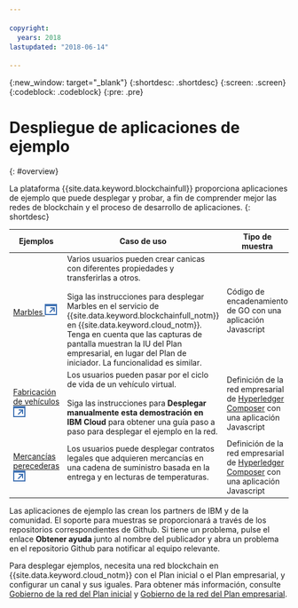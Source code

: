 ```yaml
---

copyright:
  years: 2018
lastupdated: "2018-06-14"

---
```


{:new_window: target="_blank"}
{:shortdesc: .shortdesc}
{:screen: .screen}
{:codeblock: .codeblock}
{:pre: .pre}

# Despliegue de aplicaciones de ejemplo
{: #overview}

La plataforma {{site.data.keyword.blockchainfull}} proporciona aplicaciones de ejemplo que puede desplegar y probar, a fin de comprender mejor las redes de blockchain y el proceso de desarrollo de aplicaciones.
{: shortdesc}

|  Ejemplos     | Caso de uso       | Tipo de muestra  | Creador y soporte  |
| --------------|---------------------|----|-------|
| [Marbles ![Icono de enlace externo](../images/external_link.svg "Icono de enlace externo")](https://github.com/IBM-Blockchain/marbles)| Varios usuarios pueden crear canicas con diferentes propiedades y transferirlas a otros. <br> <br> Siga las instrucciones para desplegar Marbles en el servicio de {{site.data.keyword.blockchainfull_notm}} en {{site.data.keyword.cloud_notm}}. Tenga en cuenta que las capturas de pantalla muestran la IU del Plan empresarial, en lugar del Plan de iniciador. La funcionalidad es similar. | Código de encadenamiento de GO con una aplicación Javascript| IBM<br> [Obtener ayuda![Icono de enlace externo](../images/external_link.svg "Icono de enlace externo")](https://github.com/IBM-Blockchain/marbles/issues) |
|[Fabricación de vehículos ![Icono de enlace externo](../images/external_link.svg "Icono de enlace externo")](https://github.com/IBM-Blockchain/vehicle-manufacture) | Los usuarios pueden pasar por el ciclo de vida de un vehículo virtual.  <br> <br> Siga las instrucciones para **Desplegar manualmente esta demostración en IBM Cloud** para obtener una guía paso a paso para desplegar el ejemplo en la red.| Definición de la red empresarial de [Hyperledger Composer](../reference/hyperledger_composer.html) con una aplicación Javascript | IBM<br> [Obtener ayuda![Icono de enlace externo](../images/external_link.svg "Icono de enlace externo")](https://github.com/IBM-Blockchain/vehicle-manufacture/issues) |
|[Mercancías perecederas ![Icono de enlace externo](../images/external_link.svg "Icono de enlace externo")](https://github.com/clauseHQ/demo-clause-ibm-perishable-goods)| Los usuarios puede desplegar contratos legales que adquieren mercancías en una cadena de suministro basada en la entrega y en lecturas de temperaturas. <br>  <br> <!-- This sample leverages the [Toolchain tool service![External link icon](../images/external_link.svg "External link icon")](../images/external_link.svg "External link icon")](https://console.bluemix.net/docs/services/ContinuousDelivery/index.html) to deploy the sample on your network automatically.--> | Definición de la red empresarial de [Hyperledger Composer](../reference/hyperledger_composer.html) con una aplicación Javascript | [ClauseHQ![Icono de enlace externo](../images/external_link.svg "Icono de enlace externo")](http://clause.io/)<br> [Obtener ayuda![Icono de enlace externo](../images/external_link.svg "Icono de enlace externo")](https://github.com/clauseHQ/demo-clause-ibm-perishable-goods/issues) |

Las aplicaciones de ejemplo las crean los partners de IBM y de la comunidad. El soporte para muestras se proporcionará a través de los repositorios correspondientes de Github. Si tiene un problema, pulse el enlace **Obtener ayuda** junto al nombre del publicador y abra un problema en el repositorio Github para notificar al equipo relevante.

Para desplegar ejemplos, necesita una red blockchain en {{site.data.keyword.cloud_notm}} con el Plan inicial o el Plan empresarial, y configurar un canal y sus iguales. Para obtener más información, consulte [Gobierno de la red del Plan inicial](../get_start_starter_plan.html) y [Gobierno de la red del Plan empresarial](../get_start.html).


<!--

After you provision a Starter Plan network, you can deploy the sample applications in the Network Monitor, which automates the steps to enable sample applications to run on your network. You can also enable the samples step-by-step to learn the entire process of application deployment, which you need to follow when you deploy your own applications.

-->

<!--
## Deploying sample applications in Starter Plan

Starter Plan provides a simple approach to deploy sample applications by leveraging the Toolchain service on {{site.data.keyword.cloud_notm}} with just a few clicks. After you deploy and launch a sample application, it will run on your blockchain network automatically.

Starter Plan provides two sample applications for you to start with.

* **Marbles**

  The Marbles sample enables users to create virtual marbles with different properties and to transfer them with other users. For more information about Marbles, see [Marbles Demo ![External link icon](../images/external_link.svg "External link icon")](https://github.com/IBM-Blockchain/marbles).


* **Vehicle Manufacture**

  The Vehicle Manufacture sample enables users to go through the lifecycle of a virtual vehicle. For more information about this sample, see [Vehicle Manufacture ![External link icon](../images/external_link.svg "External link icon")](https://github.com/IBM-Blockchain/vehicle-manufacture).

Complete the following steps to deploy a sample application:

1. Enter the **Network Monitor** of your Starter Plan network. If you don't have one, see [Creating a network](../get_start_starter_plan.html#creating-a-network).

2. Open the "Try samples" screen in your Network Monitor. Choose the sample application that you want to deploy and click the **Deploy via Toolchain** button.

3. A Toolchain service configuration window opens. Ensure that all required tools are correctly integrated. Note that if you have more than one organizations, make sure that you enter the correct organization name. The organization name should be the email address that you use to sign up for the network.
    **Tip**: You must disable pop-up blockers so that the Toolchain service configuration page can open.


  If this is the first application that you deploy via Toolchain, you need to authorize Toolchain to access the GitHub repository.

  ![sampleappflow2](../images/sampleappflow2.png)

  After you click the "Authorize" button, you are taken to GitHub. If you don't have a GitHub account, you need to create one. Give Toolchain access to your repositories by entering your account information. If you don't want to give Toolchain this access, you can deploy the sample applications manually. For more information, see [Deploying sample applications manually](#deploy_sample_applications_manually).

5. Click the **Create** button at the bottom of the Toolchain page. This should take you back to the Network Monitor, where the deployment of Marbles should be in process. This process should take five to 10 minutes.

After the deployment completes, you can start to use the Marbles sample on your Starter Plan network.

Because this process creates a forked GitHub repository that you have access to and control over, you can make changes to Marbles in the forked repository and commit them. These commits will trigger an automatic build of your Marbles application and allow you to demo it in {{site.data.keyword.cloud_notm}}.
-->

<!--
## Deploying sample applications manually
{: #deploy_sample_applications_manually}

If you want to deploy sample applications without using the Network Monitor, ensure that you install all software prerequisites on your local file system. For more information, see [Setting up application development environment](../v10_application.html#setting-up-application-development-environment).

You also need a blockchain network on {{site.data.keyword.cloud_notm}} with either Starter Plan or Enterprise Plan, and configure a channel and its peers. For more information, see [Govern Starter Plan network](../get_start_starter_plan.html) and [Govern Enterprise Plan network](../get_start.html). After you provision a network and can deploy applications on it, retrieve the API endpoints of your network resources that your application will access. For more information, see [Adding network API endpoints to your application](../v10_application.html#adding-network-api-endpoints-to-your-application).

You can deploy one of the following sample applications to your network:

- **Marbles**

  In the Marbles application, multiple users can create marbles with different properties and transfer them to others. The Marbles application is written in JavaScript and the chaincode is written in Go.

  You can find the sample code and instructions in [Marbles in GitHub ![External link icon](../images/external_link.svg "External link icon")](https://github.com/IBM-Blockchain/marbles).

  Use the Bluemix instructions rather than the instructions for hosting Marbles locally and input the relevant information from your network. Note that the screen captures in the Marbles GitHub show the Enterprise Plan UI (since the Enterprise Plan supports only the manual path for deploying Marbles), which is a little different from the Starter Plan UI. Nevertheless both UIs have the same basic parts, and you can find the names of your peers, channels, and other service credential information in the appropriate screens.

- **Fabcar**

  In Fabcar, you can perform **queries** and **ledger updates** on car records in the ledger. Fabcar is written in JavaScript and the chaincode is written in Go.

  You can find sample code in [Fabric car in GitHub ![External link icon](../images/external_link.svg "External link icon")](https://github.com/hyperledger/fabric-samples/tree/release/fabcar), and instruction in [Writing Your First Application ![External link icon](../images/external_link.svg "External link icon")](http://hyperledger-fabric.readthedocs.io/en/latest/write_first_app.html).

- **Other applications**

  For more information about how to host your own applications inside {{site.data.keyword.cloud_notm}}, see [Hosting applications](../v10_application.html#hosting-applications).

-->

<!--
## Deleting a sample application

To delete a sample application that was acquired through the Toolchain process, navigate to where the sample lives in the UI. Because sample applications are instantiated on a channel, you can find the sample in channels. Click **Channels** on the left navigation to open the "Channels" screen. Click the relevant channel on which the sample is instantiated, and then click **Chaincode**. This displays chaincode that are instantiated on this channel.

If you click the chaincode of your application, you can see a **Delete** tab. However, clicking **Delete** alone does not delete the sample application, but delete only the chaincode container.  You also need to navigate to the {{site.data.keyword.cloud_notm}} dashboard and the Toolchain dashboard to delete the sample there.

-->
